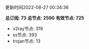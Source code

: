 更新时间2022-08-27 00:34:36

**总订阅: 73**
**总节点: 2590**
**有效节点: 725**
- v2ray节点: 319
- ss节点: 393
- trojan节点: 13
